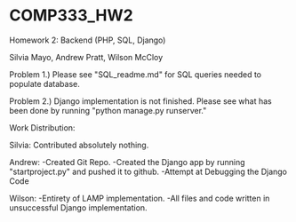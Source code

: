 # COMP333_HW2
Homework 2: Backend (PHP, SQL, Django)

Silvia Mayo, Andrew Pratt, Wilson McCloy

Problem 1.)
Please see "SQL_readme.md" for SQL queries needed to populate database.

Problem 2.)
Django implementation is not finished. Please see what has been done by running "python manage.py runserver."

Work Distribution:

Silvia:
Contributed absolutely nothing.

Andrew:
-Created Git Repo.
-Created the Django app by running "startproject.py" and pushed it to github.
-Attempt at Debugging the Django Code

Wilson:
-Entirety of LAMP implementation.
-All files and code written in unsuccessful Django implementation.
